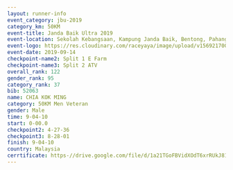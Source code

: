```yaml
---
layout: runner-info 
event_category: jbu-2019 
category_km: 50KM 
event-title: Janda Baik Ultra 2019
event-location: Sekolah Kebangsaan, Kampung Janda Baik, Bentong, Pahang, Malaysia 
event-logo: https://res.cloudinary.com/raceyaya/image/upload/v1569217009/logo/janda-baik_vch1pc.jpg 
event-date: 2019-09-14 
checkpoint-name2: Split 1 E Farm 
checkpoint-name3: Split 2 ATV 
overall_rank: 122
gender_rank: 95
category_rank: 37
bib: 52063
name: CHIA KOK MING
category: 50KM Men Veteran
gender: Male
time: 9-04-10
start: 0-00.0
checkpoint2: 4-27-36
checkpoint3: 8-28-01
finish: 9-04-10
country: Malaysia
cerrtificate: https-//drive.google.com/file/d/1a21TGoFBVidXOdT6xrRUkJ81H54pV6p7/view?usp=sharing
---
```

